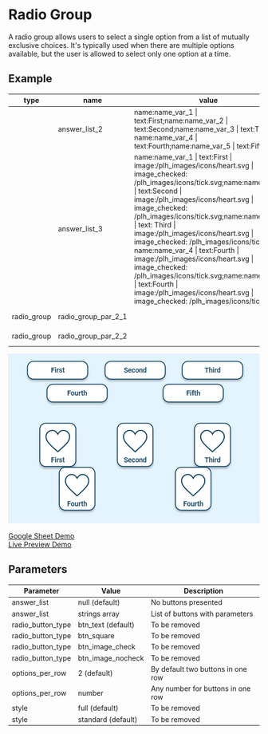 # Radio Group

A radio group allows users to select a single option from a list of mutually exclusive choices. It's typically used when there are multiple options available, but the user is allowed to select only one option at a time.

## Example

| type       | name              | value                                 |parameter_list |
| ---------  | ------------     | -------------------              |--------- |
| | answer_list_2 | name:name_var_1 \| text:First;name:name_var_2 \| text:Second;name:name_var_3 \| text:Third; name:name_var_4 \| text:Fourth;name:name_var_5 \| text:Fifth; | |
| | answer_list_3 | name:name_var_1 \| text:First \| image:/plh_images/icons/heart.svg \| image_checked: /plh_images/icons/tick.svg;name:name_var_2 \| text:Second \| image:/plh_images/icons/heart.svg \| image_checked: /plh_images/icons/tick.svg;name:name_var_3 \| text: Third \| image:/plh_images/icons/heart.svg \| image_checked: /plh_images/icons/tick.svg; name:name_var_4 \| text:Fourth \| image:/plh_images/icons/heart.svg \| image_checked: /plh_images/icons/tick.svg;name:name_var_5 \| text:Fourth \| image:/plh_images/icons/heart.svg \| image_checked: /plh_images/icons/tick.svg; | |
|radio_group |radio_group_par_2_1 | 	                     |answer_list: @local.answer_list_2|
|radio_group |radio_group_par_2_2 |              	     |answer_list: @local.answer_list_3|

![](images/radio_group.png)

[Google Sheet Demo](https://docs.google.com/spreadsheets/d/1qfatsiHKJ8sCBcJ8oqo3InLrjzT_a2Qxvw6RyxVMTxY/edit#gid=569531329)   
[Live Preview Demo](https://idems-debug.web.app/template/comp_radio_group)

## Parameters

| Parameter             | Value                  | Description |
| ---------             | -----------            | --------- |
|answer_list            |null (default)          |No buttons presented|
|answer_list            |strings array           |List of buttons with parameters|
|radio_button_type      |btn_text (default)      |To be removed|
|radio_button_type      |btn_square              |To be removed|
|radio_button_type      |btn_image_check         |To be removed|
|radio_button_type      |btn_image_nocheck       |To be removed|
|options_per_row        |2 (default)             |By default two buttons in one row|
|options_per_row        |number                  |Any number for buttons in one row|
|style	                |full (default)          |To be removed|
|style	                |standard (default)      |To be removed|
